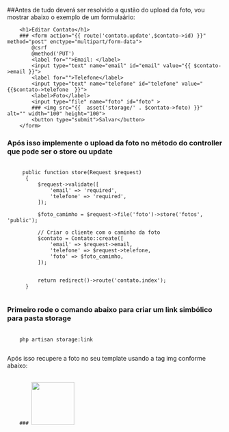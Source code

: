 ##Antes de tudo deverá ser resolvido a qustão do upload da foto, vou mostrar abaixo o exemplo de um formulaário:


        <h1>Editar Contato</h1>
        ### <form action="{{ route('contato.update',$contato->id) }}" method="post" enctype="multipart/form-data">
            @csrf
            @method('PUT')
            <label for="">Email: </label>
            <input type="text" name="email" id="email" value="{{ $contato->email }}">
            <label for="">Telefone</label>
            <input type="text" name="telefone" id="telefone" value="{{$contato->telefone  }}">
            <label>Foto</label>
            <input type="file" name="foto" id="foto" >
            ### <img src="{{  asset('storage/' . $contato->foto) }}" alt="" width="100" height="100">
            <button type="submit">Salvar</button>
        </form>



### Após isso implemente o upload da foto no método do controller que pode ser o store ou update

<pre class="language-php">
  <code class="language-php">
     public function store(Request $request)
      {
          $request->validate([
              'email' => 'required',
              'telefone' => 'required',
          ]);
  
          $foto_camimho = $request->file('foto')->store('fotos', 'public');
  
          // Criar o cliente com o caminho da foto
          $contato = Contato::create([
              'email' => $request->email,
              'telefone' => $request->telefone,
              'foto' => $foto_camimho,
          ]);
  
  
          return redirect()->route('contato.index');
      }
  </code>
</pre>


### Primeiro rode o comando abaixo para criar um link simbólico para pasta storage

<pre class="language-php">
  <code class="language-php">
    php artisan storage:link
  </code>
</pre>

Após isso recupere a foto no seu template usando a tag img conforme abaixo:

<pre class="language-php">
  <code class="language-php">
    ### <img src="{{  asset('storage/' . $contato->foto) }}" alt="" width="100" height="100">
  </code>
</pre>
